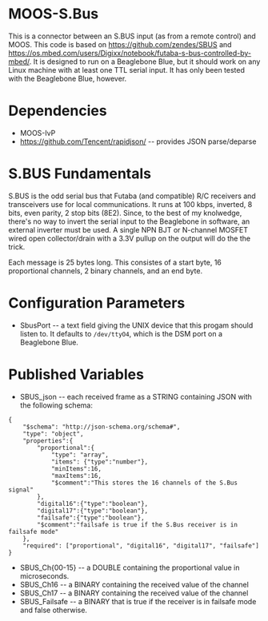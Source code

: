 # MOOS-S.Bus
This is a connector between an S.BUS input (as from a remote control) and MOOS. This code is based on https://github.com/zendes/SBUS and https://os.mbed.com/users/Digixx/notebook/futaba-s-bus-controlled-by-mbed/. It is designed to run on a Beaglebone Blue, but it should work on any Linux machine with at least one TTL serial input. It has only been tested with the Beaglebone Blue, however. 

# Dependencies
* MOOS-IvP
* https://github.com/Tencent/rapidjson/ -- provides JSON parse/deparse

# S.BUS Fundamentals
S.BUS is the odd serial bus that Futaba (and compatible) R/C receivers and transceivers use for local communications. It runs at 100 kbps, inverted, 8 bits, even parity, 2 stop bits (8E2). Since, to the best of my knolwedge, there's no way to invert the serial input to the Beaglebone in software, an external inverter must be used. A single NPN BJT or N-channel MOSFET wired open collector/drain with a 3.3V pullup on the output will do the the trick.

Each message is 25 bytes long. This consistes of a start byte, 16 proportional channels, 2 binary channels, and an end byte. 

# Configuration Parameters
* SbusPort -- a text field giving the UNIX device that this progam should listen to. It defaults to ```/dev/ttyO4```, which is the DSM port on a Beaglebone Blue. 

# Published Variables
* SBUS_json -- each received frame as a STRING containing JSON with the following schema:
```
{
	"$schema": "http://json-schema.org/schema#",
	"type": "object",
	"properties":{
		"proportional":{
			"type": "array",
			"items": {"type":"number"},
			"minItems":16,
			"maxItems":16,
			"$comment":"This stores the 16 channels of the S.Bus signal"
		},
		"digital16":{"type":"boolean"},
		"digital17":{"type":"boolean"},
		"failsafe":{"type":"boolean"},
		"$comment":"failsafe is true if the S.Bus receiver is in failsafe mode"
	},
	"required": ["proportional", "digital16", "digital17", "failsafe"]
}
```
* SBUS_Ch{00-15} -- a DOUBLE containing the proportional value in microseconds. 
* SBUS_Ch16 -- a BINARY containing the received value of the channel
* SBUS_Ch17 -- a BINARY containing the received value of the channel
* SBUS_Failsafe -- a BINARY that is true if the receiver is in failsafe mode and false otherwise. 
